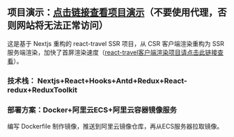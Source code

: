 ## 项目演示：[点击链接查看项目演示](http://8.217.9.69:3000/)（不要使用代理，否则网站将无法正常访问）

这是基于 Nextjs 重构的 react-travel SSR 项目，从 CSR 客户端渲染重构为 SSR 服务端渲染，加快了首屏渲染速度（[react-travel客户端渲染项目请点击此链接查看](https://github.com/jsdegithub/react-travel)）。

### 技术栈： Nextjs+React+Hooks+Antd+Redux+React-redux+ReduxToolkit

### 部署方案：Docker+阿里云ECS+阿里云容器镜像服务
编写 Dockerfile 制作镜像，推送到阿里云镜像仓库，再从ECS服务器拉取镜像。
